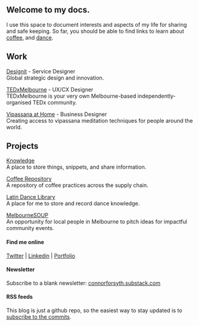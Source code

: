 ## Welcome to my docs.

I use this space to document interests and aspects of my life for sharing and safe keeping.
So far, you should be able to find links to learn about [coffee](https://docs.coffee), and [dance](/dance).

## Work

[Designit](https:www.linkedin.com/company/designit) - Service Designer <br />
Global strategic design and innovation.

[TEDxMelbourne](https://tedxmelbourne.com) - UX/CX Designer<br />
TEDxMelbourne is your very own Melbourne-based independently-organised TEDx community.

[Vipassana at Home](https://www.vipassanaathome.org) - Business Designer<br />
Creating access to vipassana meditation techniques for people around the world.


## Projects

[Knowledge](knowledge/)<br />
A place to store things, snippets, and share information.

[Coffee Repository](https://docs.coffee/)<br />
A repository of coffee practices across the supply chain. 

[Latin Dance Library](knowledge/Latin%20Dance/Cuban%20Salsa/Rueda%20De%20Casino/)<br />
A place for me to store and record dance knowledge.

[MelbourneSOUP](https://www.melbournesoup.org)<br />
An opportunity for local people in Melbourne to pitch ideas for impactful community events.



#### Find me online
[Twitter](https://twitter.com/connorwforsyth) | [Linkedin](https://www.linkedin.com/in/connorwforsyth) | [Portfolio](https://connorforsyth.co)

#### Newsletter

Subscribe to a blank newsletter: [connorforsyth.substack.com](https://connorforsyth.substack.com/subscribe?)

#### RSS feeds

This blog is just a github repo, so the easiest way to stay updated is to [subscribe to the commits](https://github.com/connorwforsyth/docs.connorforsyth.co/commits/master/).

